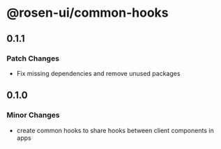 # @rosen-ui/common-hooks

## 0.1.1

### Patch Changes

- Fix missing dependencies and remove unused packages

## 0.1.0

### Minor Changes

- create common hooks to share hooks between client components in apps
